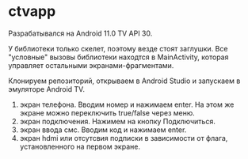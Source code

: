 # ctvapp
Разрабатывался на Android 11.0 TV API 30.

У библиотеки только скелет, поэтому везде стоят заглушки.
Все "условные" вызовы библиотеки находтся в MainActivity, которая управляет остальными экранами-фрагментами.

Клонируем репозиторий, открываем в Android Studio и запускаем в эмуляторе Android TV.
1. экран телефона. Вводим номер и нажимаем enter.
На этом же экране можно переключить true/false через меню.
2. экран подключения. Нажимем на кнопку Подключиться.
3. экран ввода смс. Вводим код и нажимаем enter.
4. экран hdmi или отсутсвия подписки в зависимости от флага, установленного на первом экране.